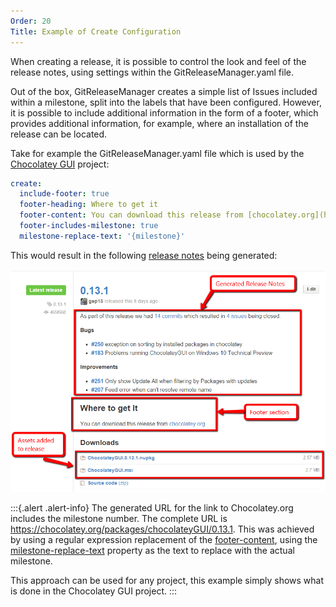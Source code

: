 ```yaml
---
Order: 20
Title: Example of Create Configuration
---
```


When creating a release, it is possible to control the look and feel of the release notes, using settings within the GitReleaseManager.yaml file.

Out of the box, GitReleaseManager creates a simple list of Issues included within a milestone, split into the labels that have been configured.  However, it is possible to include additional information in the form of a footer, which provides additional information, for example, where an installation of the release can be located.

Take for example the GitReleaseManager.yaml file which is used by the [Chocolatey GUI](https://github.com/chocolatey/ChocolateyGUI) project:

```yaml
create:
  include-footer: true
  footer-heading: Where to get it
  footer-content: You can download this release from [chocolatey.org](https://chocolatey.org/packages/chocolateyGUI/{milestone})
  footer-includes-milestone: true
  milestone-replace-text: '{milestone}'
```

This would result in the following [release notes](https://github.com/chocolatey/ChocolateyGUI/releases/tag/0.13.1) being generated:

![Example Release Notes](../images/example-release-notes.png)

:::{.alert .alert-info}
The generated URL for the link to Chocolatey.org includes the milestone number.  The complete URL is https://chocolatey.org/packages/chocolateyGUI/0.13.1.  This was achieved by using a regular expression replacement of the [footer-content](default-configuration), using the [milestone-replace-text](default-configuration) property as the text to replace with the actual milestone.

This approach can be used for any project, this example simply shows what is done in the Chocolatey GUI project.
:::
